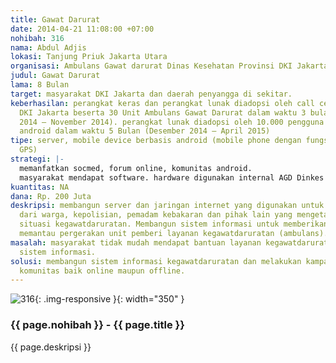 ```yaml
---
title: Gawat Darurat
date: 2014-04-21 11:08:00 +07:00
nohibah: 316
nama: Abdul Adjis
lokasi: Tanjung Priuk Jakarta Utara
organisasi: Ambulans Gawat darurat Dinas Kesehatan Provinsi DKI Jakarta
judul: Gawat Darurat
lama: 8 Bulan
target: masyarakat DKI Jakarta dan daerah penyangga di sekitar.
keberhasilan: perangkat keras dan perangkat lunak diadopsi oleh call center AGD Dinkes
  DKI Jakarta beserta 30 Unit Ambulans Gawat Darurat dalam waktu 3 bulan (September
  2014 – November 2014). perangkat lunak diadopsi oleh 10.000 pengguna device berbasis
  android dalam waktu 5 Bulan (Desember 2014 – April 2015)
tipe: server, mobile device berbasis android (mobile phone dengan fungsi tambahan
  GPS)
strategi: |-
  memanfatkan socmed, forum online, komunitas android.
  masyarakat mendapat software. hardware digunakan internal AGD Dinkes DKI Jakarta
kuantitas: NA
dana: Rp. 200 Juta
deskripsi: membangun server dan jaringan internet yang digunakan untuk menerima informasi
  dari warga, kepolisian, pemadam kebakaran dan pihak lain yang mengetahui terjadinya
  situasi kegawatdaruratan. Membangun sistem informasi untuk memberikan job task sekaligus
  memantau pergerakan unit pemberi layanan kegawatdaruratan (ambulans).
masalah: masyarakat tidak mudah mendapat bantuan layanan kegawatdaruratan karena terbatasnya
  sistem informasi.
solusi: membangun sistem informasi kegawatdaruratan dan melakukan kampanye melalui
  komunitas baik online maupun offline.
---
```


![316](/static/img/hibahcms/316.png){: .img-responsive }{: width="350" }

### {{ page.nohibah }} - {{ page.title }}

{{ page.deskripsi }}
